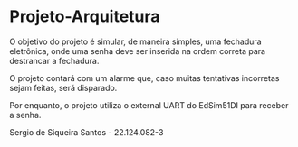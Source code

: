 # Projeto-Arquitetura

O objetivo do projeto é simular, de maneira simples, uma fechadura eletrônica, onde uma senha deve ser inserida na ordem correta para destrancar a fechadura.

O projeto contará com um alarme que, caso muitas tentativas incorretas sejam feitas, será disparado.

Por enquanto, o projeto utiliza o external UART do EdSim51DI para receber a senha.

Sergio de Siqueira Santos - 22.124.082-3
